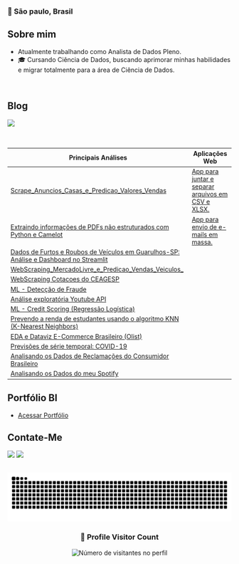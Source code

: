 ### :round_pushpin: São paulo, Brasil

## Sobre mim

- Atualmente trabalhando como Analista de Dados Pleno.
- 🎓 Cursando Ciência de Dados, buscando aprimorar minhas habilidades e migrar totalmente para a área de Ciência de Dados.
  
<br>

## Blog
[![](https://img.shields.io/badge/Medium-12100E?style=for-the-badge&logo=medium&logoColor=white)](https://railandeivid.medium.com)

<br>           

|            **Principais Análises**                                                                                                                                 |                                                          **Aplicações Web**                                     |
|--------------------------------------------------------------------------------------------------------------------------------------------------------------------|-----------------------------------------------------------------------------------------------------------------|
| [Scrape_Anuncios_Casas_e_Predicao_Valores_Vendas](https://github.com/RailanDeivid/Scraper_and_HousePricePredictor.git)                         |[App para juntar e separar arquivos em CSV e XLSX.](https://github.com/RailanDeivid/Data_Merge_And_Split_App.git)|        
| [Extraindo informações de PDFs não estruturados com Python e Camelot](https://github.com/RailanDeivid/PDF_To_Excel.git)                                            |[App para envio de e-mails em massa.](https://github.com/RailanDeivid/email_sending_app.git)                     |                
| [Dados de Furtos e Roubos de Veículos em Guarulhos-SP: Análise e Dashboard no Streamlit](https://github.com/RailanDeivid/Analise_roubos_e_furtos_veiculos_SP.git)  |
| [WebScraping_MercadoLivre_e_Predicao_Vendas_Veiculos_](https://github.com/RailanDeivid/MercadoLivre_Scraper_and_CarPricePredictor.git)                             |
| [WebScraping Cotacoes do CEAGESP](https://github.com/RailanDeivid/WebScraping_Cotacoes_CEAGESP.git)                                                                |                                                                  
| [ML - Detecção de Fraude](https://github.com/RailanDeivid/ML_Deteccao_fraude.git)                                                                                  |                                                                  
| [Análise exploratória Youtube API](https://github.com/RailanDeivid/youtube_api_analysis.git)                                                                       |                                                                  
| [ML - Credit Scoring (Regressão Logística)](https://github.com/RailanDeivid/Machine_Learning_Credit_Scoring.git)                                                   |                                                                                                                                                                                       
| [Prevendo a renda de estudantes usando o algoritmo KNN (K-Nearest Neighbors)](https://github.com/RailanDeivid/Prevendo_renda_estudantes_Machine-Learning_KNN.git)  |                                                                  
| [EDA e Dataviz E-Commerce Brasileiro (Olist)](https://github.com/RailanDeivid/EDA_ecommerce_olist_brazil.git)                                                      |                                                                  
| [Previsões de série temporal: COVID-19](https://github.com/RailanDeivid/Previsoes_serie_temporal_COVID-19.git)                                                     |                                                                                                                                   
| [Analisando os Dados de Reclamações do Consumidor Brasileiro](https://github.com/RailanDeivid/EDA_dados_consumidor.git)                                            |                                                                  
| [Analisando os Dados do meu Spotify](https://github.com/RailanDeivid/Analise_dados_meu_spotify)                                                                    |                                                                  




## **Portfólio BI**
- [Acessar Portfólio](https://app.powerbi.com/view?r=eyJrIjoiYzY1ZTkxYTItMjk2NS00ODk1LTk3MzctOGFjMmFkMDViYmExIiwidCI6ImI0MjE1NzJlLWM1NTMtNDJlZC04ZjgyLWYwZDMzNTViMTk3YyJ9&pageName=ReportSection)



## Contate-Me
[![](https://img.shields.io/badge/LinkedIn-0077B5?style=for-the-badge&logo=linkedin&logoColor=white)](https://www.linkedin.com/in/railandeivid/)
[![](https://img.shields.io/badge/Gmail-D14836?style=for-the-badge&logo=gmail&logoColor=white)](mailto:contato.railandeivid@gmail.com)   


##
![Snake animation](https://github.com/RailanDeivid/RailanDeivid/blob/output/github-contribution-grid-snake.svg)



<div align="center">
  <h3><b>📍 Profile Visitor Count</b></h3>
</div>

<p align="center">
  <img
    src="https://komarev.com/ghpvc/?username=railandeivid"
    alt="Número de visitantes no perfil"
  />
</p>

